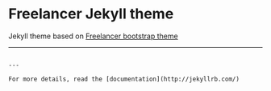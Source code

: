 # Freelancer Jekyll theme

Jekyll theme based on [Freelancer bootstrap theme ](http://startbootstrap.com/template-overviews/freelancer/)



---
```

---

For more details, read the [documentation](http://jekyllrb.com/)
